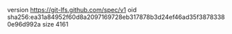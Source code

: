 version https://git-lfs.github.com/spec/v1
oid sha256:ea31a84952f60d8a2097169728eb317878b3d24ef46ad35f38783380e96d992a
size 4161
